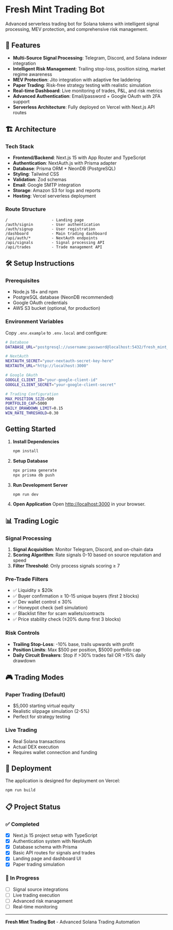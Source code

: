 # Fresh Mint Trading Bot

Advanced serverless trading bot for Solana tokens with intelligent signal processing, MEV protection, and comprehensive risk management.

## 🚀 Features

- **Multi-Source Signal Processing**: Telegram, Discord, and Solana indexer integration
- **Intelligent Risk Management**: Trailing stop-loss, position sizing, market regime awareness
- **MEV Protection**: Jito integration with adaptive fee laddering
- **Paper Trading**: Risk-free strategy testing with realistic simulation
- **Real-time Dashboard**: Live monitoring of trades, P&L, and risk metrics
- **Advanced Authentication**: Email/password + Google OAuth with 2FA support
- **Serverless Architecture**: Fully deployed on Vercel with Next.js API routes

## 🏗️ Architecture

### Tech Stack

- **Frontend/Backend**: Next.js 15 with App Router and TypeScript
- **Authentication**: NextAuth.js with Prisma adapter
- **Database**: Prisma ORM + NeonDB (PostgreSQL)
- **Styling**: Tailwind CSS
- **Validation**: Zod schemas
- **Email**: Google SMTP integration
- **Storage**: Amazon S3 for logs and reports
- **Hosting**: Vercel serverless deployment

### Route Structure

```
/                   - Landing page
/auth/signin        - User authentication
/auth/signup        - User registration
/dashboard          - Main trading dashboard
/api/auth/*         - NextAuth endpoints
/api/signals        - Signal processing API
/api/trades         - Trade management API
```

## 🛠️ Setup Instructions

### Prerequisites

- Node.js 18+ and npm
- PostgreSQL database (NeonDB recommended)
- Google OAuth credentials
- AWS S3 bucket (optional, for production)

### Environment Variables

Copy `.env.example` to `.env.local` and configure:

```bash
# Database
DATABASE_URL="postgresql://username:password@localhost:5432/fresh_mint_trading_bot"

# NextAuth
NEXTAUTH_SECRET="your-nextauth-secret-key-here"
NEXTAUTH_URL="http://localhost:3000"

# Google OAuth
GOOGLE_CLIENT_ID="your-google-client-id"
GOOGLE_CLIENT_SECRET="your-google-client-secret"

# Trading Configuration
MAX_POSITION_SIZE=500
PORTFOLIO_CAP=5000
DAILY_DRAWDOWN_LIMIT=0.15
WIN_RATE_THRESHOLD=0.30
```

## Getting Started

1. **Install Dependencies**
   ```bash
   npm install
   ```

2. **Setup Database**
   ```bash
   npx prisma generate
   npx prisma db push
   ```

3. **Run Development Server**
   ```bash
   npm run dev
   ```

4. **Open Application**
   Open [http://localhost:3000](http://localhost:3000) in your browser.

## 📊 Trading Logic

### Signal Processing

1. **Signal Acquisition**: Monitor Telegram, Discord, and on-chain data
2. **Scoring Algorithm**: Rate signals 0-10 based on source reputation and speed
3. **Filter Threshold**: Only process signals scoring ≥ 7

### Pre-Trade Filters

- ✅ Liquidity ≥ $20k
- ✅ Buyer confirmation ≥ 10-15 unique buyers (first 2 blocks)
- ✅ Dev wallet control ≤ 30%
- ✅ Honeypot check (sell simulation)
- ✅ Blacklist filter for scam wallets/contracts
- ✅ Price stability check (≤20% dump first 3 blocks)

### Risk Controls

- **Trailing Stop-Loss**: -10% base, trails upwards with profit
- **Position Limits**: Max $500 per position, $5000 portfolio cap
- **Daily Circuit Breakers**: Stop if >30% trades fail OR >15% daily drawdown

## 🎮 Trading Modes

### Paper Trading (Default)
- $5,000 starting virtual equity
- Realistic slippage simulation (2-5%)
- Perfect for strategy testing

### Live Trading
- Real Solana transactions
- Actual DEX execution
- Requires wallet connection and funding

## 🚦 Deployment

The application is designed for deployment on Vercel:

```bash
npm run build
```

## 📋 Project Status

### ✅ Completed
- [x] Next.js 15 project setup with TypeScript
- [x] Authentication system with NextAuth
- [x] Database schema with Prisma
- [x] Basic API routes for signals and trades
- [x] Landing page and dashboard UI
- [x] Paper trading simulation

### 🚧 In Progress
- [ ] Signal source integrations
- [ ] Live trading execution
- [ ] Advanced risk management
- [ ] Real-time monitoring

---

**Fresh Mint Trading Bot** - Advanced Solana Trading Automation
